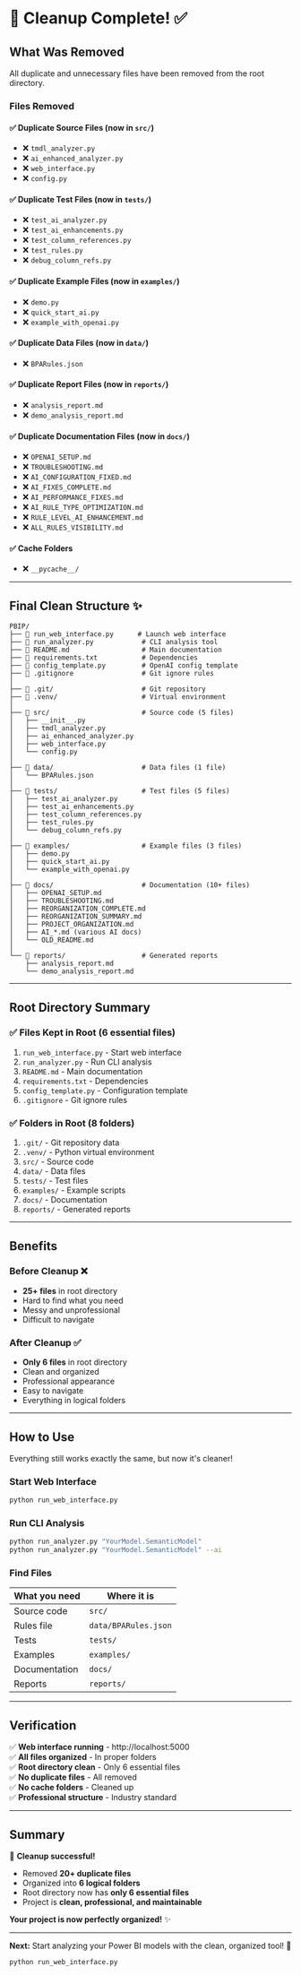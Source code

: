 # 🧹 Cleanup Complete! ✅

## What Was Removed

All duplicate and unnecessary files have been removed from the root directory.

### Files Removed

#### ✅ Duplicate Source Files (now in `src/`)
- ❌ `tmdl_analyzer.py`
- ❌ `ai_enhanced_analyzer.py`
- ❌ `web_interface.py`
- ❌ `config.py`

#### ✅ Duplicate Test Files (now in `tests/`)
- ❌ `test_ai_analyzer.py`
- ❌ `test_ai_enhancements.py`
- ❌ `test_column_references.py`
- ❌ `test_rules.py`
- ❌ `debug_column_refs.py`

#### ✅ Duplicate Example Files (now in `examples/`)
- ❌ `demo.py`
- ❌ `quick_start_ai.py`
- ❌ `example_with_openai.py`

#### ✅ Duplicate Data Files (now in `data/`)
- ❌ `BPARules.json`

#### ✅ Duplicate Report Files (now in `reports/`)
- ❌ `analysis_report.md`
- ❌ `demo_analysis_report.md`

#### ✅ Duplicate Documentation Files (now in `docs/`)
- ❌ `OPENAI_SETUP.md`
- ❌ `TROUBLESHOOTING.md`
- ❌ `AI_CONFIGURATION_FIXED.md`
- ❌ `AI_FIXES_COMPLETE.md`
- ❌ `AI_PERFORMANCE_FIXES.md`
- ❌ `AI_RULE_TYPE_OPTIMIZATION.md`
- ❌ `RULE_LEVEL_AI_ENHANCEMENT.md`
- ❌ `ALL_RULES_VISIBILITY.md`

#### ✅ Cache Folders
- ❌ `__pycache__/`

---

## Final Clean Structure ✨

```
PBIP/
├── 📄 run_web_interface.py      # Launch web interface
├── 📄 run_analyzer.py            # CLI analysis tool
├── 📄 README.md                  # Main documentation
├── 📄 requirements.txt           # Dependencies
├── 📄 config_template.py         # OpenAI config template
├── 📄 .gitignore                 # Git ignore rules
│
├── 📂 .git/                      # Git repository
├── 📂 .venv/                     # Virtual environment
│
├── 📂 src/                       # Source code (5 files)
│   ├── __init__.py
│   ├── tmdl_analyzer.py
│   ├── ai_enhanced_analyzer.py
│   ├── web_interface.py
│   └── config.py
│
├── 📂 data/                      # Data files (1 file)
│   └── BPARules.json
│
├── 📂 tests/                     # Test files (5 files)
│   ├── test_ai_analyzer.py
│   ├── test_ai_enhancements.py
│   ├── test_column_references.py
│   ├── test_rules.py
│   └── debug_column_refs.py
│
├── 📂 examples/                  # Example files (3 files)
│   ├── demo.py
│   ├── quick_start_ai.py
│   └── example_with_openai.py
│
├── 📂 docs/                      # Documentation (10+ files)
│   ├── OPENAI_SETUP.md
│   ├── TROUBLESHOOTING.md
│   ├── REORGANIZATION_COMPLETE.md
│   ├── REORGANIZATION_SUMMARY.md
│   ├── PROJECT_ORGANIZATION.md
│   ├── AI_*.md (various AI docs)
│   └── OLD_README.md
│
└── 📂 reports/                   # Generated reports
    ├── analysis_report.md
    └── demo_analysis_report.md
```

---

## Root Directory Summary

### ✅ Files Kept in Root (6 essential files)
1. `run_web_interface.py` - Start web interface
2. `run_analyzer.py` - Run CLI analysis
3. `README.md` - Main documentation
4. `requirements.txt` - Dependencies
5. `config_template.py` - Configuration template
6. `.gitignore` - Git ignore rules

### ✅ Folders in Root (8 folders)
1. `.git/` - Git repository data
2. `.venv/` - Python virtual environment
3. `src/` - Source code
4. `data/` - Data files
5. `tests/` - Test files
6. `examples/` - Example scripts
7. `docs/` - Documentation
8. `reports/` - Generated reports

---

## Benefits

### Before Cleanup ❌
- **25+ files** in root directory
- Hard to find what you need
- Messy and unprofessional
- Difficult to navigate

### After Cleanup ✅
- **Only 6 files** in root directory
- Clean and organized
- Professional appearance
- Easy to navigate
- Everything in logical folders

---

## How to Use

Everything still works exactly the same, but now it's cleaner!

### Start Web Interface
```bash
python run_web_interface.py
```

### Run CLI Analysis
```bash
python run_analyzer.py "YourModel.SemanticModel"
python run_analyzer.py "YourModel.SemanticModel" --ai
```

### Find Files
| What you need | Where it is |
|--------------|-------------|
| Source code | `src/` |
| Rules file | `data/BPARules.json` |
| Tests | `tests/` |
| Examples | `examples/` |
| Documentation | `docs/` |
| Reports | `reports/` |

---

## Verification

✅ **Web interface running** - http://localhost:5000  
✅ **All files organized** - In proper folders  
✅ **Root directory clean** - Only 6 essential files  
✅ **No duplicate files** - All removed  
✅ **No cache folders** - Cleaned up  
✅ **Professional structure** - Industry standard  

---

## Summary

🎉 **Cleanup successful!**

- Removed **20+ duplicate files**
- Organized into **6 logical folders**
- Root directory now has **only 6 essential files**
- Project is **clean, professional, and maintainable**

**Your project is now perfectly organized!** ✨

---

**Next:** Start analyzing your Power BI models with the clean, organized tool! 🚀

```bash
python run_web_interface.py
```
